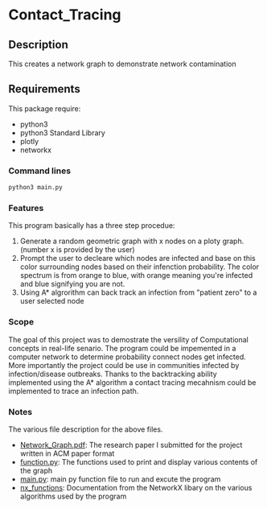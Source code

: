 # Contact_Tracing

## Description

This creates a network graph to demonstrate network contamination

## Requirements

This package require:
 - python3
 - python3 Standard Library
 - plotly
 - networkx

### Command lines

```bash
python3 main.py
```

### Features

This program basically has a three step procedue:
  1. Generate a random geometric graph with x nodes on a ploty graph. (number x is provided by the user)
  2. Prompt the user to decleare which nodes are infected and base on this color surrounding nodes based on their infenction probability. The color      spectrum is from orange to blue, with orange meaning you're infected and blue signifying you are not.
  3. Using A* algrorithm can back track an infection from "patient zero" to a user selected node
  
 ### Scope
 
The goal of this project was to demostrate the versility of Computational concepts in real-life senario. The program could be impemented in a computer network to determine probability connect nodes get infected. More importantly the project could be use in communities infected by infection/disease outbreaks. Thanks to the backtracking ability implemented using the A* algorithm a contact tracing mecahnism could be implemented to trace an infection path.

### Notes
The various file description for the above files.
- [Network_Graph.pdf](Network_Graph.pdf): The research paper I submitted for the project written in ACM paper format
- [function.py](function.py): The functions used to print and display various contents of the graph
- [main.py](main.py): main py function file to run and excute the program
- [nx_functions](nx_functions): Documentation from the NetworkX libary on the various algorithms used by the program
